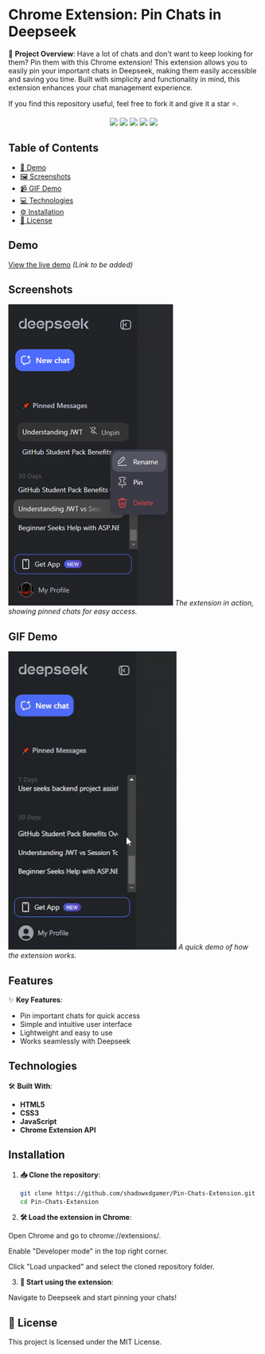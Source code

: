 # Chrome Extension: Pin Chats in Deepseek

📝 **Project Overview**: Have a lot of chats and don't want to keep looking for them? Pin them with this Chrome extension! This extension allows you to easily pin your important chats in Deepseek, making them easily accessible and saving you time. Built with simplicity and functionality in mind, this extension enhances your chat management experience.

If you find this repository useful, feel free to fork it and give it a star ⭐.

<div align="center">
  <img src="https://img.shields.io/github/issues/shadowxdgamer/Pin-Chats-Extension?style=for-the-badge&logo=appveyor" />
  <img src="https://img.shields.io/github/forks/shadowxdgamer/Pin-Chats-Extension?style=for-the-badge&logo=appveyor" />
  <img src="https://img.shields.io/github/stars/shadowxdgamer/Pin-Chats-Extension?style=for-the-badge&logo=appveyor" />
  <img src="https://img.shields.io/github/license/shadowxdgamer/Pin-Chats-Extension?style=for-the-badge&logo=appveyor" />
  <a>
    <img src="https://api.visitorbadge.io/api/visitors?path=https%3A%2F%2Fgithub.com%2Fshadowxdgamer%2FPin-Chats-Extension&countColor=%23263759" />
  </a>
</div>

## Table of Contents

- [🚀 Demo](#demo)
- [🖼️ Screenshots](#screenshots)
- [📹 GIF Demo](#gif-demo)
- [💻 Technologies](#technologies)
- [⚙️ Installation](#installation)
- [📜 License](#license)

## Demo

[View the live demo](#) _(Link to be added)_

## Screenshots

![📌 Pinned Chats](resources/Pin.png)
_The extension in action, showing pinned chats for easy access._

## GIF Demo

![📌 Pin Chats Demo](resources/PinChats.gif)
_A quick demo of how the extension works._

## Features

✨ **Key Features**:

- Pin important chats for quick access
- Simple and intuitive user interface
- Lightweight and easy to use
- Works seamlessly with Deepseek

## Technologies

🛠️ **Built With**:

- **HTML5**
- **CSS3**
- **JavaScript**
- **Chrome Extension API**

## Installation

1. **📥 Clone the repository**:

   ```bash
   git clone https://github.com/shadowxdgamer/Pin-Chats-Extension.git
   cd Pin-Chats-Extension

   ```

2. **🛠️ Load the extension in Chrome**:

Open Chrome and go to chrome://extensions/.

Enable "Developer mode" in the top right corner.

Click "Load unpacked" and select the cloned repository folder.

3. **🚀 Start using the extension**:

Navigate to Deepseek and start pinning your chats!

## 📄 License

This project is licensed under the MIT License.
